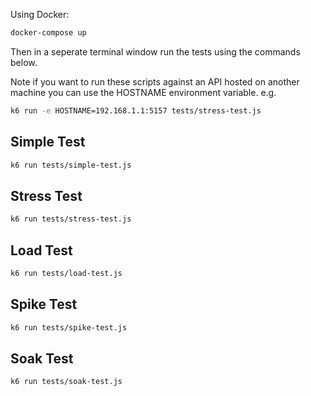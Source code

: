 Using Docker:
```sh
docker-compose up
```

Then in a seperate terminal window run the tests using the commands below.

Note if you want to run these scripts against an API hosted on another machine you can use the HOSTNAME environment variable. e.g.

```sh
k6 run -e HOSTNAME=192.168.1.1:5157 tests/stress-test.js
```

## Simple Test
```sh
k6 run tests/simple-test.js
```

## Stress Test
```sh
k6 run tests/stress-test.js
```

## Load Test
```sh
k6 run tests/load-test.js
```

## Spike Test
```sh
k6 run tests/spike-test.js
```

## Soak Test
```sh
k6 run tests/soak-test.js
```